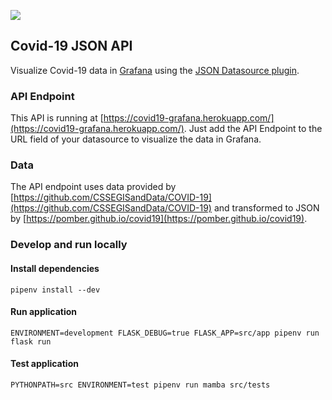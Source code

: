 ![](https://travis-ci.com/twei55/covid19-grafana-datasource.svg?branch=master)

## Covid-19 JSON API

Visualize Covid-19 data in [Grafana](https://grafana.com/grafana/) using the [JSON Datasource plugin](https://grafana.com/grafana/plugins/simpod-json-datasource).

### API Endpoint

This API is running at [https://covid19-grafana.herokuapp.com/](https://covid19-grafana.herokuapp.com/). Just add the API Endpoint to the URL field of your datasource to visualize the data in Grafana.

### Data

The API endpoint uses data provided by [https://github.com/CSSEGISandData/COVID-19](https://github.com/CSSEGISandData/COVID-19) and transformed to JSON by [https://pomber.github.io/covid19](https://pomber.github.io/covid19).

### Develop and run locally

#### Install dependencies

```
pipenv install --dev
```

#### Run application

```
ENVIRONMENT=development FLASK_DEBUG=true FLASK_APP=src/app pipenv run flask run
```

#### Test application

```
PYTHONPATH=src ENVIRONMENT=test pipenv run mamba src/tests
```
